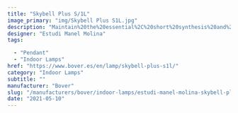 ```yaml
---
title: "Skybell Plus S/1L"
image_primary: "img/Skybell Plus S1L.jpg"
description: "Maintain%20the%20essential%2C%20short%20synthesis%20and%20fundamental.%20Reduction%20to%20the%20essential.%20This%20is%20how%20it%20could%20be%20defined%20this%20lamp.%0AAn%20example%20of%20synthetic%20and%20accurate%20design%2C%20where%20the%20function%20defines%20the%20shape%20with%20an%20elegant%20and%20discreet%20result.%0A%0A%0A%0A"
designer: "Estudi Manel Molina"
tags: 

  - "Pendant"
  - "Indoor Lamps"
href: "https://www.bover.es/en/lamp/skybell-plus-s1l/"
category: "Indoor Lamps"
subtitle: ""
manufacturer: "Bover"
slug: "/manufacturers/bover/indoor-lamps/estudi-manel-molina-skybell-plus-s-1-l"
date: "2021-05-10"
---
```

